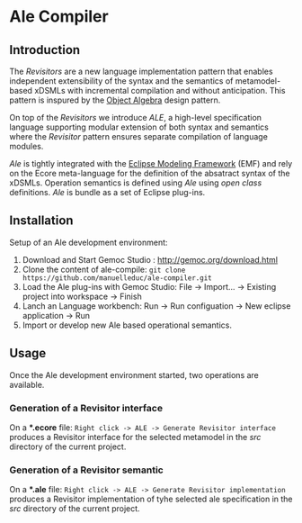 # Ale Compiler

## Introduction
The *Revisitors* are a new language implementation pattern that enables independent
extensibility of the syntax and the semantics of metamodel-based xDSMLs with
incremental compilation and without anticipation. This pattern is inspured by
the [Object Algebra](https://dl.acm.org/citation.cfm?id=2367167) design pattern.

On top of the *Revisitors* we introduce *ALE*, a high-level specification language supporting modular extension of both syntax and semantics where the *Revisitor* pattern ensures separate compilation of language modules.

*Ale* is tightly integrated with the [Eclipse Modeling Framework](https://www.eclipse.org/modeling/emf/) (EMF) and rely on the Ecore meta-language for the definition of the absatract syntax of the xDSMLs. Operation semantics is defined using *Ale* using *open class* definitions. *Ale* is bundle as a set of Eclipse plug-ins.

## Installation

Setup of an Ale development environment:

1. Download and Start Gemoc Studio : http://gemoc.org/download.html
1. Clone the content of ale-compile: `git clone https://github.com/manuelleduc/ale-compiler.git`
1. Load the Ale plug-ins with Gemoc Studio: File -> Import... -> Existing project into workspace -> Finish
1. Lanch an Language workbench: Run -> Run configuation -> New eclipse application -> Run
1. Import or develop new Ale based operational semantics.

## Usage

Once the Ale development environment started, two operations are available.

### Generation of a Revisitor interface

On a **\*.ecore** file: `Right click -> ALE -> Generate Revisitor interface` produces a Revisitor interface
for the selected metamodel in the *src* directory of the current project.


### Generation of a Revisitor semantic

On a **\*.ale** file: `Right click -> ALE -> Generate Revisitor implementation` produces a Revisitor implementation
of tyhe selected ale specification in the *src* directory of the current project.

